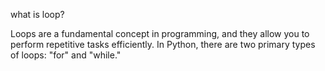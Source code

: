 what is loop?

Loops are a fundamental concept in programming, and they allow you to perform repetitive tasks efficiently. In Python, there are two primary types of loops: "for" and "while."
